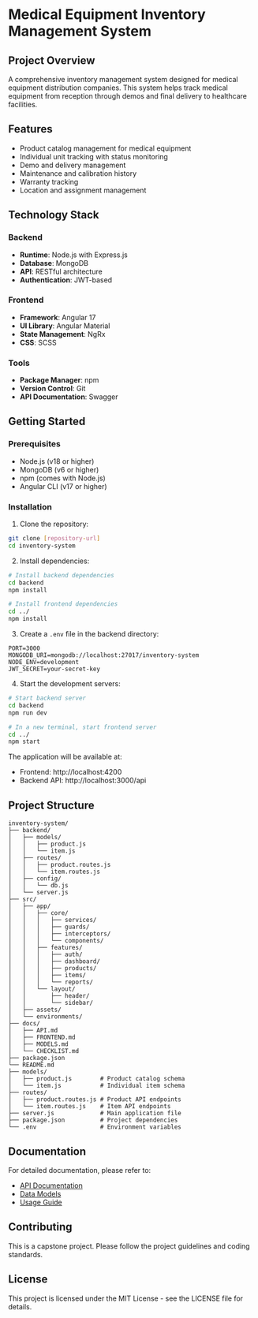 # Medical Equipment Inventory Management System

## Project Overview
A comprehensive inventory management system designed for medical equipment distribution companies. This system helps track medical equipment from reception through demos and final delivery to healthcare facilities.

## Features
- Product catalog management for medical equipment
- Individual unit tracking with status monitoring
- Demo and delivery management
- Maintenance and calibration history
- Warranty tracking
- Location and assignment management

## Technology Stack
### Backend
- **Runtime**: Node.js with Express.js
- **Database**: MongoDB
- **API**: RESTful architecture
- **Authentication**: JWT-based

### Frontend
- **Framework**: Angular 17
- **UI Library**: Angular Material
- **State Management**: NgRx
- **CSS**: SCSS

### Tools
- **Package Manager**: npm
- **Version Control**: Git
- **API Documentation**: Swagger

## Getting Started

### Prerequisites
- Node.js (v18 or higher)
- MongoDB (v6 or higher)
- npm (comes with Node.js)
- Angular CLI (v17 or higher)

### Installation
1. Clone the repository:
```bash
git clone [repository-url]
cd inventory-system
```

2. Install dependencies:
```bash
# Install backend dependencies
cd backend
npm install

# Install frontend dependencies
cd ../
npm install
```

3. Create a `.env` file in the backend directory:
```env
PORT=3000
MONGODB_URI=mongodb://localhost:27017/inventory-system
NODE_ENV=development
JWT_SECRET=your-secret-key
```

4. Start the development servers:
```bash
# Start backend server
cd backend
npm run dev

# In a new terminal, start frontend server
cd ../
npm start
```

The application will be available at:
- Frontend: http://localhost:4200
- Backend API: http://localhost:3000/api

## Project Structure
```
inventory-system/
├── backend/
│   ├── models/
│   │   ├── product.js
│   │   └── item.js
│   ├── routes/
│   │   ├── product.routes.js
│   │   └── item.routes.js
│   ├── config/
│   │   └── db.js
│   └── server.js
├── src/
│   ├── app/
│   │   ├── core/
│   │   │   ├── services/
│   │   │   ├── guards/
│   │   │   ├── interceptors/
│   │   │   └── components/
│   │   ├── features/
│   │   │   ├── auth/
│   │   │   ├── dashboard/
│   │   │   ├── products/
│   │   │   ├── items/
│   │   │   └── reports/
│   │   └── layout/
│   │       ├── header/
│   │       └── sidebar/
│   ├── assets/
│   └── environments/
├── docs/
│   ├── API.md
│   ├── FRONTEND.md
│   ├── MODELS.md
│   └── CHECKLIST.md
├── package.json
└── README.md
├── models/
│   ├── product.js        # Product catalog schema
│   └── item.js           # Individual item schema
├── routes/
│   ├── product.routes.js # Product API endpoints
│   └── item.routes.js    # Item API endpoints
├── server.js             # Main application file
├── package.json          # Project dependencies
└── .env                  # Environment variables
```

## Documentation
For detailed documentation, please refer to:
- [API Documentation](docs/API.md)
- [Data Models](docs/MODELS.md)
- [Usage Guide](docs/USAGE.md)

## Contributing
This is a capstone project. Please follow the project guidelines and coding standards.

## License
This project is licensed under the MIT License - see the LICENSE file for details.
